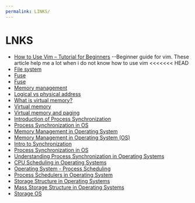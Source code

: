 ```yaml
---
permalink: LINKS/
---
```

# LNKS
* [How to Use Vim – Tutorial for Beginners](https://www.freecodecamp.org/news/vim-beginners-guide/) --Beginner guide for vim. These article help me a lot when i do not know how to use vim
<<<<<<< HEAD
* [File system](https://www.freecodecamp.org/news/file-systems-architecture-explained/)
* [Fuse](https://medium.com/@goamaral/fuse-filesystem-b44768f27aa2?source=topics_v2---------7-84--------------------947c5614_5be1_4370_83a4_79b265b5c804-------17#:~:text=Filesystem%20in%20USErspace%20(FUSE)%20is%20a%20software%20interface%20for%20Unix,systems%20without%20editing%20kernel%20code.)
* [Fuse](https://medium.com/@goamaral/fuse-filesystem-b44768f27aa2)
* [Memory management](https://www.geeksforgeeks.org/logical-and-physical-address-in-operating-system/)
* [Logical vs physical address](https://eng.libretexts.org/Courses/Delta_College/Operating_System%3A_The_Basics/07%3A_Memory/7.5%3A_Logical_vs_Physical_Address)
* [What is virtual memory?](https://www.techtarget.com/searchstorage/definition/virtual-memory#:~:text=Virtual%20memory%20is%20a%20common,(RAM)%20to%20disk%20storage.)
* [Virtual memory](https://www.cs.uic.edu/~jbell/CourseNotes/OperatingSystems/9_VirtualMemory.html)
* [Virtual memory and paging](https://www.linkedin.com/advice/0/how-do-you-manage-limited-physical-memory-using)
* [Introduction of Process Synchronization](https://www.geeksforgeeks.org/introduction-of-process-synchronization/)
* [Process Synchronization in OS](https://www.javatpoint.com/os-process-synchronization-introduction)
* [Memory Management in Operating System](https://www.geeksforgeeks.org/memory-management-in-operating-system/)
* [Memory Management in Operating System (OS)](https://www.javatpoint.com/memory-management-operating-system)
* [Intro to Synchronization](https://www.geeksforgeeks.org/introduction-of-process-synchronization/)
* [Process Synchronization in OS](https://www.javatpoint.com/os-process-synchronization-introduction)
* [Understanding Process Synchronization in Operating Systems](https://www.linkedin.com/pulse/understanding-process-synchronization-operating-systems-aritra-pain)
* [CPU Scheduling in Operating Systems](https://www.geeksforgeeks.org/cpu-scheduling-in-operating-systems/)
* [Operating System - Process Scheduling](https://www.tutorialspoint.com/operating_system/os_process_scheduling.htm)
* [Process Schedulers in Operating System](https://www.geeksforgeeks.org/process-schedulers-in-operating-system/)
* [Storage Structure in Operating Systems](https://www.geeksforgeeks.org/storage-structure-in-operating-systems/)
* [Mass Storage Structure in Operating Systems](https://www.javatpoint.com/mass-storage-structure-in-operating-systems)
* [Storage OS](https://www.quora.com/How-does-an-operating-system-save-data-from-memory-to-a-storage-device)
